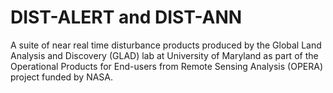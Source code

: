 # DIST-ALERT and DIST-ANN
A suite of near real time disturbance products produced by the Global Land Analysis and Discovery (GLAD) lab at University of Maryland as part of the Operational Products for End-users from Remote Sensing Analysis (OPERA) project funded by NASA.
